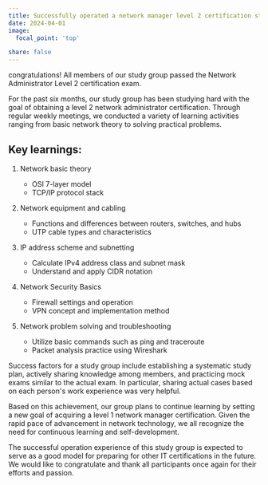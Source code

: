 ```yaml
---
title: Successfully operated a network manager level 2 certification study group
date: 2024-04-01
image:
  focal_point: 'top'

share: false
---
```


congratulations! All members of our study group passed the Network Administrator Level 2 certification exam.

<!--more-->

For the past six months, our study group has been studying hard with the goal of obtaining a level 2 network administrator certification. Through regular weekly meetings, we conducted a variety of learning activities ranging from basic network theory to solving practical problems.

## Key learnings:

1. Network basic theory
   - OSI 7-layer model
   - TCP/IP protocol stack

2. Network equipment and cabling
   - Functions and differences between routers, switches, and hubs
   - UTP cable types and characteristics

3. IP address scheme and subnetting
   - Calculate IPv4 address class and subnet mask
   - Understand and apply CIDR notation

4. Network Security Basics
   - Firewall settings and operation
   - VPN concept and implementation method

5. Network problem solving and troubleshooting
   - Utilize basic commands such as ping and traceroute
   - Packet analysis practice using Wireshark

Success factors for a study group include establishing a systematic study plan, actively sharing knowledge among members, and practicing mock exams similar to the actual exam. In particular, sharing actual cases based on each person's work experience was very helpful.

Based on this achievement, our group plans to continue learning by setting a new goal of acquiring a level 1 network manager certification. Given the rapid pace of advancement in network technology, we all recognize the need for continuous learning and self-development.

The successful operation experience of this study group is expected to serve as a good model for preparing for other IT certifications in the future. We would like to congratulate and thank all participants once again for their efforts and passion.